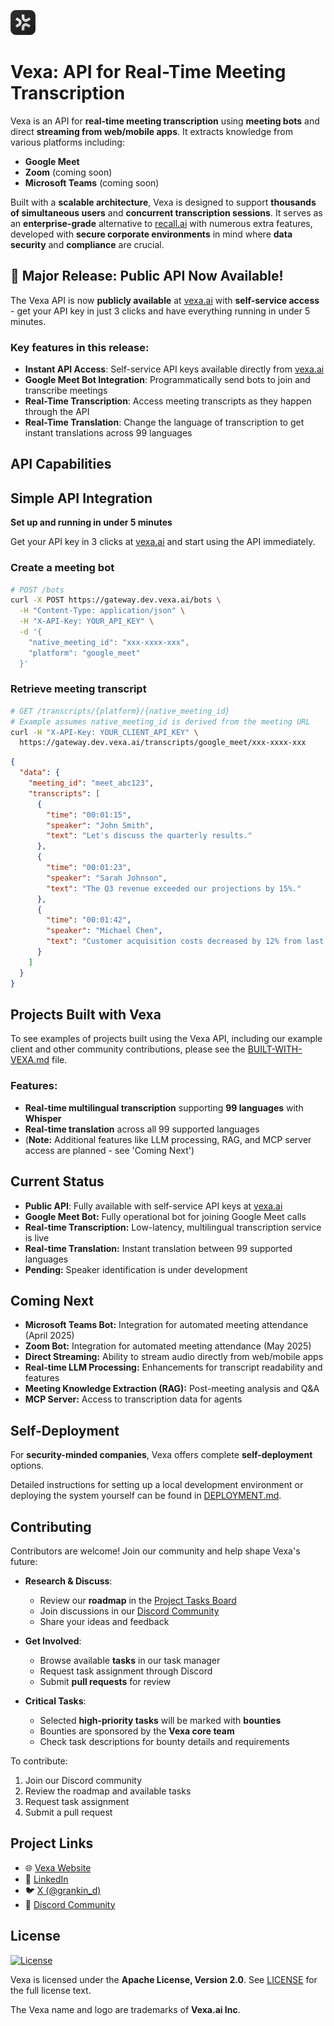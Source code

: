 <p align="left">
  <img src="assets/logodark.svg" alt="Vexa Logo" width="40"/>
</p>

# Vexa: API for **Real-Time Meeting Transcription**

Vexa is an API for **real-time meeting transcription** using **meeting bots** and direct **streaming from web/mobile apps**. It extracts knowledge from various platforms including:

- **Google Meet**
- **Zoom** (coming soon)
- **Microsoft Teams** (coming soon)

Built with a **scalable architecture**, Vexa is designed to support **thousands of simultaneous users** and **concurrent transcription sessions**. It serves as an **enterprise-grade** alternative to [recall.ai](https://recall.ai) with numerous extra features, developed with **secure corporate environments** in mind where **data security** and **compliance** are crucial.

## 🎉 Major Release: Public API Now Available!

The Vexa API is now **publicly available** at [vexa.ai](https://vexa.ai) with **self-service access** - get your API key in just 3 clicks and have everything running in under 5 minutes.

### Key features in this release:

- **Instant API Access**: Self-service API keys available directly from [vexa.ai](https://vexa.ai)
- **Google Meet Bot Integration**: Programmatically send bots to join and transcribe meetings
- **Real-Time Transcription**: Access meeting transcripts as they happen through the API
- **Real-Time Translation**: Change the language of transcription to get instant translations across 99 languages

## API Capabilities


## Simple API Integration
**Set up and running in under 5 minutes**

Get your API key in 3 clicks at [vexa.ai](https://vexa.ai) and start using the API immediately.

### Create a meeting bot
```bash
# POST /bots
curl -X POST https://gateway.dev.vexa.ai/bots \
  -H "Content-Type: application/json" \
  -H "X-API-Key: YOUR_API_KEY" \
  -d '{
    "native_meeting_id": "xxx-xxxx-xxx",
    "platform": "google_meet"
  }'
```

### Retrieve meeting transcript
```bash
# GET /transcripts/{platform}/{native_meeting_id}
# Example assumes native_meeting_id is derived from the meeting URL
curl -H "X-API-Key: YOUR_CLIENT_API_KEY" \
  https://gateway.dev.vexa.ai/transcripts/google_meet/xxx-xxxx-xxx
```

```json
{
  "data": {
    "meeting_id": "meet_abc123",
    "transcripts": [
      {
        "time": "00:01:15",
        "speaker": "John Smith",
        "text": "Let's discuss the quarterly results."
      },
      {
        "time": "00:01:23",
        "speaker": "Sarah Johnson",
        "text": "The Q3 revenue exceeded our projections by 15%."
      },
      {
        "time": "00:01:42",
        "speaker": "Michael Chen",
        "text": "Customer acquisition costs decreased by 12% from last quarter."
      }
    ]
  }
}
```
## Projects Built with Vexa

To see examples of projects built using the Vexa API, including our example client and other community contributions, please see the [BUILT-WITH-VEXA.md](BUILT-WITH-VEXA.md) file.

### Features:
- **Real-time multilingual transcription** supporting **99 languages** with **Whisper**
- **Real-time translation** across all 99 supported languages
- (**Note:** Additional features like LLM processing, RAG, and MCP server access are planned - see 'Coming Next')


## Current Status

- **Public API**: Fully available with self-service API keys at [vexa.ai](https://vexa.ai)
- **Google Meet Bot:** Fully operational bot for joining Google Meet calls
- **Real-time Transcription:** Low-latency, multilingual transcription service is live
- **Real-time Translation:** Instant translation between 99 supported languages
- **Pending:** Speaker identification is under development

## Coming Next

- **Microsoft Teams Bot:** Integration for automated meeting attendance (April 2025)
- **Zoom Bot:** Integration for automated meeting attendance (May 2025)
- **Direct Streaming:** Ability to stream audio directly from web/mobile apps
- **Real-time LLM Processing:** Enhancements for transcript readability and features
- **Meeting Knowledge Extraction (RAG):** Post-meeting analysis and Q&A
- **MCP Server:** Access to transcription data for agents

## Self-Deployment

For **security-minded companies**, Vexa offers complete **self-deployment** options.

Detailed instructions for setting up a local development environment or deploying the system yourself can be found in [DEPLOYMENT.md](DEPLOYMENT.md).

## Contributing

Contributors are welcome! Join our community and help shape Vexa's future:

- **Research & Discuss**:
  - Review our **roadmap** in the [Project Tasks Board](https://github.com/Vexa-ai/vexa/projects)
  - Join discussions in our [Discord Community](https://discord.gg/Ga9duGkVz9)
  - Share your ideas and feedback

- **Get Involved**:
  - Browse available **tasks** in our task manager
  - Request task assignment through Discord
  - Submit **pull requests** for review

- **Critical Tasks**:
  - Selected **high-priority tasks** will be marked with **bounties**
  - Bounties are sponsored by the **Vexa core team**
  - Check task descriptions for bounty details and requirements

To contribute:
1. Join our Discord community
2. Review the roadmap and available tasks
3. Request task assignment
4. Submit a pull request

## Project Links

- 🌐 [Vexa Website](https://vexa.ai)
- 💼 [LinkedIn](https://www.linkedin.com/company/vexa-ai/)
- 🐦 [X (@grankin_d)](https://x.com/grankin_d)
- 💬 [Discord Community](https://discord.gg/Ga9duGkVz9)

## License

[![License](https://img.shields.io/badge/License-Apache%202.0-blue.svg)](https://opensource.org/licenses/Apache-2.0)

Vexa is licensed under the **Apache License, Version 2.0**. See [LICENSE](LICENSE) for the full license text.

The Vexa name and logo are trademarks of **Vexa.ai Inc**.